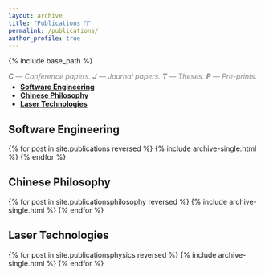 ```yaml
---
layout: archive
title: "Publications 📜"
permalink: /publications/
author_profile: true
---
```


{% include base_path %}

<p style="margin-bottom: -10px; padding-bottom: 0; color: #888888"><i><b>C</b> — Conference papers. <b>J</b> — Journal papers. <b>T</b> — Theses. <b>P</b> — Pre-prints.</i></p>

<ul>
    <li><a href="#se"><b>Software Engineering</b></a></li>
    <li><a href="#philosophy"><b>Chinese Philosophy</b></a></li>
    <li><a href="#physics"><b>Laser Technologies</b></a></li>
</ul>

<h2 id="se">Software Engineering</h2>

{% for post in site.publications reversed %}
  {% include archive-single.html %}
{% endfor %}

<h2 id="philosophy">Chinese Philosophy</h2>

{% for post in site.publicationsphilosophy reversed %}
{% include archive-single.html %}
{% endfor %}

<h2 id="physics">Laser Technologies</h2>

{% for post in site.publicationsphysics reversed %}
  {% include archive-single.html %}
{% endfor %}